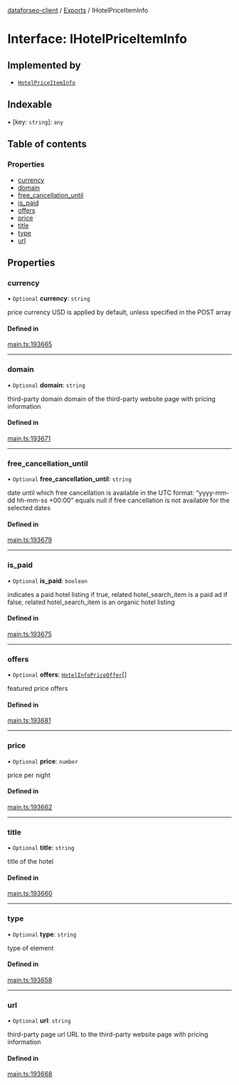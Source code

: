 [dataforseo-client](../README.md) / [Exports](../modules.md) / IHotelPriceItemInfo

# Interface: IHotelPriceItemInfo

## Implemented by

- [`HotelPriceItemInfo`](../classes/HotelPriceItemInfo.md)

## Indexable

▪ [key: `string`]: `any`

## Table of contents

### Properties

- [currency](IHotelPriceItemInfo.md#currency)
- [domain](IHotelPriceItemInfo.md#domain)
- [free\_cancellation\_until](IHotelPriceItemInfo.md#free_cancellation_until)
- [is\_paid](IHotelPriceItemInfo.md#is_paid)
- [offers](IHotelPriceItemInfo.md#offers)
- [price](IHotelPriceItemInfo.md#price)
- [title](IHotelPriceItemInfo.md#title)
- [type](IHotelPriceItemInfo.md#type)
- [url](IHotelPriceItemInfo.md#url)

## Properties

### currency

• `Optional` **currency**: `string`

price currency
USD is applied by default, unless specified in the POST array

#### Defined in

[main.ts:193665](https://github.com/dataforseo/TypeScriptClient/blob/7ca1aa4/main.ts#L193665)

___

### domain

• `Optional` **domain**: `string`

third-party domain
domain of the third-party website page with pricing information

#### Defined in

[main.ts:193671](https://github.com/dataforseo/TypeScriptClient/blob/7ca1aa4/main.ts#L193671)

___

### free\_cancellation\_until

• `Optional` **free\_cancellation\_until**: `string`

date until which free cancellation is available
in the UTC format: “yyyy-mm-dd hh-mm-ss +00:00”
equals null if free cancellation is not available for the selected dates

#### Defined in

[main.ts:193679](https://github.com/dataforseo/TypeScriptClient/blob/7ca1aa4/main.ts#L193679)

___

### is\_paid

• `Optional` **is\_paid**: `boolean`

indicates a paid hotel listing
if true, related hotel_search_item is a paid ad
if false, related hotel_search_item is an organic hotel listing

#### Defined in

[main.ts:193675](https://github.com/dataforseo/TypeScriptClient/blob/7ca1aa4/main.ts#L193675)

___

### offers

• `Optional` **offers**: [`HotelInfoPriceOffer`](../classes/HotelInfoPriceOffer.md)[]

featured price offers

#### Defined in

[main.ts:193681](https://github.com/dataforseo/TypeScriptClient/blob/7ca1aa4/main.ts#L193681)

___

### price

• `Optional` **price**: `number`

price per night

#### Defined in

[main.ts:193662](https://github.com/dataforseo/TypeScriptClient/blob/7ca1aa4/main.ts#L193662)

___

### title

• `Optional` **title**: `string`

title of the hotel

#### Defined in

[main.ts:193660](https://github.com/dataforseo/TypeScriptClient/blob/7ca1aa4/main.ts#L193660)

___

### type

• `Optional` **type**: `string`

type of element

#### Defined in

[main.ts:193658](https://github.com/dataforseo/TypeScriptClient/blob/7ca1aa4/main.ts#L193658)

___

### url

• `Optional` **url**: `string`

third-party page url
URL to the third-party website page with pricing information

#### Defined in

[main.ts:193668](https://github.com/dataforseo/TypeScriptClient/blob/7ca1aa4/main.ts#L193668)
